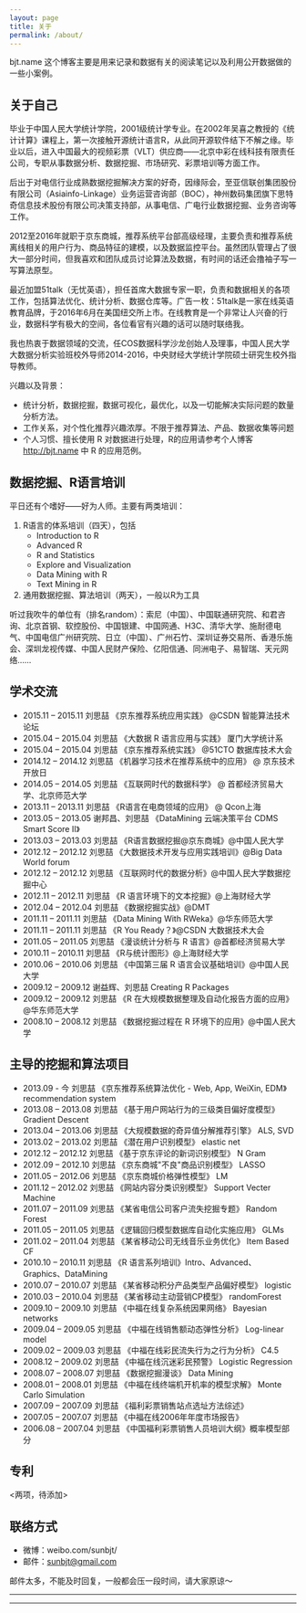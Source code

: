 ```yaml
---
layout: page
title: 关于
permalink: /about/
---
```

bjt.name 这个博客主要是用来记录和数据有关的阅读笔记以及利用公开数据做的一些小案例。

## 关于自己 ##

毕业于中国人民大学统计学院，2001级统计学专业。在2002年吴喜之教授的《统计计算》课程上，第一次接触开源统计语言R，从此同开源软件结下不解之缘。毕业以后，进入中国最大的视频彩票（VLT）供应商——北京中彩在线科技有限责任公司，专职从事数据分析、数据挖掘、市场研究、彩票培训等方面工作。

后出于对电信行业成熟数据挖掘解决方案的好奇，因缘际会，至亚信联创集团股份有限公司（Asiainfo-Linkage）业务运营咨询部（BOC），神州数码集团旗下思特奇信息技术股份有限公司决策支持部，从事电信、广电行业数据挖掘、业务咨询等工作。

2012至2016年就职于京东商城，推荐系统平台部高级经理，主要负责和推荐系统离线相关的用户行为、商品特征的建模，以及数据监控平台。虽然团队管理占了很大一部分时间，但我喜欢和团队成员讨论算法及数据，有时间的话还会撸袖子写一写算法原型。

最近加盟51talk（无忧英语），担任首席大数据专家一职，负责和数据相关的各项工作，包括算法优化、统计分析、数据仓库等。广告一枚：51talk是一家在线英语教育品牌，于2016年6月在美国纽交所上市。在线教育是一个非常让人兴奋的行业，数据科学有极大的空间，各位看官有兴趣的话可以随时联络我。

我也热衷于数据领域的交流，任COS数据科学沙龙创始人及理事，中国人民大学大数据分析实验班校外导师2014-2016，中央财经大学统计学院硕士研究生校外指导教师。

兴趣以及背景：

- 统计分析，数据挖掘，数据可视化，最优化，以及一切能解决实际问题的数量分析方法。
- 工作关系，对个性化推荐兴趣浓厚。不限于推荐算法、产品、数据收集等问题
- 个人习惯、擅长使用 R 对数据进行处理，R的应用请参考个人博客 <http://bjt.name> 中 R 的应用范例。

## 数据挖掘、R语言培训 ##

平日还有个嗜好——好为人师。主要有两类培训：

1. R语言的体系培训（四天），包括
	- Introduction to R
	- Advanced R
	- R and Statistics
	- Explore and Visualization
	- Data Mining with R
	- Text Mining in R
2. 通用数据挖掘、算法培训（两天），一般以R为工具

听过我吹牛的单位有（排名random）：索尼（中国）、中国联通研究院、和君咨询、北京首钢、软控股份、中国银建、中国网通、H3C、清华大学、施耐德电气、中国电信广州研究院、日立（中国）、广州石竹、深圳证券交易所、香港乐施会、深圳龙视传媒、中国人民财产保险、亿阳信通、同洲电子、易智瑞、天元网络……


## 学术交流 ##

- 2015.11 – 2015.11  刘思喆 《京东推荐系统应用实践》 @CSDN 智能算法技术论坛
- 2015.04 – 2015.04  刘思喆 《大数据 R 语言应用与实践》 厦门大学统计系
- 2015.04 – 2015.04  刘思喆 《京东推荐系统实践》 @51CTO 数据库技术大会 
- 2014.12 – 2014.12  刘思喆 《机器学习技术在推荐系统中的应用》 @ 京东技术开放日
- 2014.05 – 2014.05  刘思喆 《互联网时代的数据科学》 @ 首都经济贸易大学、北京师范大学
- 2013.11 – 2013.11  刘思喆 《R语言在电商领域的应用》 @ Qcon上海 
- 2013.05 – 2013.05  谢邦昌、刘思喆 《DataMining 云端决策平台 CDMS Smart Score II》
- 2013.03 – 2013.03  刘思喆 《R语言数据挖掘@京东商城》@中国人民大学
- 2012.12 – 2012.12  刘思喆 《大数据技术开发与应用实践培训》@Big Data World forum
- 2012.12 – 2012.12  刘思喆 《互联网时代的数据分析》@中国人民大学数据挖掘中心
- 2012.11 – 2012.11  刘思喆 《R 语言环境下的文本挖掘》@上海财经大学
- 2012.04 – 2012.04  刘思喆 《数据挖掘实战》@DMT
- 2011.11 – 2011.11  刘思喆 《Data Mining With RWeka》@华东师范大学
- 2011.11 – 2011.11  刘思喆 《R You Ready？》@CSDN 大数据技术大会
- 2011.05 – 2011.05  刘思喆 《漫谈统计分析与 R 语言》@首都经济贸易大学
- 2010.11 – 2010.11  刘思喆 《R与统计图形》@上海财经大学
- 2010.06 – 2010.06  刘思喆 《中国第三届 R 语言会议基础培训》@中国人民大学
- 2009.12 – 2009.12  谢益辉、刘思喆 Creating R Packages
- 2009.12 – 2009.12  刘思喆 《R 在大规模数据整理及自动化报告方面的应用》@华东师范大学
- 2008.10 – 2008.12  刘思喆 《数据挖掘过程在 R 环境下的应用》@中国人民大学


## 主导的挖掘和算法项目	##

- 2013.09 - 今       刘思喆  《京东推荐系统算法优化 - Web, App, WeiXin, EDM》 recommendation system
- 2013.08 – 2013.08  刘思喆  《基于用户网站行为的三级类目偏好度模型》 Gradient Descent
- 2013.04 – 2013.06  刘思喆  《大规模数据的奇异值分解推荐引擎》 ALS, SVD
- 2013.02 – 2013.02  刘思喆  《潜在用户识别模型》 elastic net
- 2012.12 – 2012.12  刘思喆  《基于京东评论的新词识别模型》 N Gram
- 2012.09 – 2012.10  刘思喆  《京东商城"不良"商品识别模型》 LASSO
- 2011.05 – 2012.06  刘思喆  《京东商城价格弹性模型》 LM
- 2011.12 – 2012.02  刘思喆  《网站内容分类识别模型》 Support Vecter Machine
- 2011.07 – 2011.09  刘思喆  《某省电信公司客户流失挖掘专题》 Random Forest
- 2011.05 – 2011.05  刘思喆  《逻辑回归模型数据库自动化实施应用》 GLMs
- 2011.02 – 2011.04  刘思喆  《某省移动公司无线音乐业务优化》 Item Based CF
- 2010.10 – 2010.11  刘思喆  《R 语言系列培训》Intro、Advanced、Graphics、DataMining
- 2010.07 – 2010.07  刘思喆  《某省移动积分产品类型产品偏好模型》 logistic
- 2010.03 – 2010.04  刘思喆  《某省移动主动营销CP模型》 randomForest
- 2009.10 – 2009.10  刘思喆  《中福在线复杂系统因果网络》 Bayesian networks
- 2009.04 – 2009.05  刘思喆  《中福在线销售额动态弹性分析》 Log-linear model
- 2009.02 – 2009.03  刘思喆  《中福在线彩民流失行为之行为分析》 C4.5
- 2008.12 – 2009.02  刘思喆  《中福在线沉迷彩民预警》 Logistic Regression
- 2008.07 – 2008.07  刘思喆  《数据挖掘漫谈》 Data Mining
- 2008.01 – 2008.01  刘思喆  《中福在线终端机开机率的模型求解》 Monte Carlo Simulation
- 2007.09 – 2007.09  刘思喆  《福利彩票销售站点选址方法综述》
- 2007.05 – 2007.07  刘思喆  《中福在线2006年年度市场报告》
- 2006.08 – 2007.04  刘思喆  《中国福利彩票销售人员培训大纲》概率模型部分

## 专利 ##

<两项，待添加> 

## 联络方式 ##

- 微博：weibo.com/sunbjt/
- 邮件：sunbjt@gmail.com

邮件太多，不能及时回复，一般都会压一段时间，请大家原谅～

-----

-----
 

